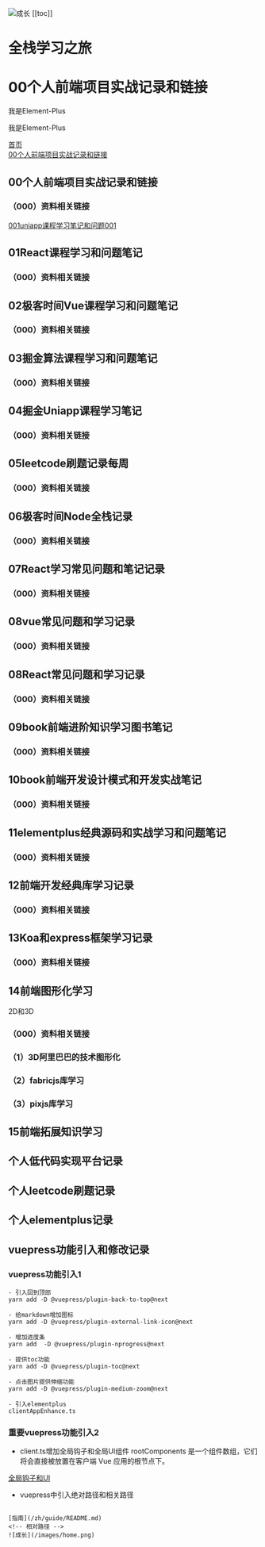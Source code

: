 
![成长](/images/home.png)
[[toc]]
# 全栈学习之旅


# 00个人前端项目实战记录和链接



<el-button type="primary">我是Element-Plus</el-button>

<el-button type="primary">我是Element-Plus</el-button>


[首页](../README.md)  
[00个人前端项目实战记录和链接](./00个人前端项目实战记录和链接/000README.md)  


## 00个人前端项目实战记录和链接
### （000）资料相关链接


[001uniapp课程学习笔记和问题001](./001掘金课程记录和问题.md)

## 01React课程学习和问题笔记
### （000）资料相关链接



## 02极客时间Vue课程学习和问题笔记
### （000）资料相关链接



## 03掘金算法课程学习和问题笔记
### （000）资料相关链接



## 04掘金Uniapp课程学习笔记
### （000）资料相关链接


## 05leetcode刷题记录每周
### （000）资料相关链接



## 06极客时间Node全栈记录
### （000）资料相关链接


## 07React学习常见问题和笔记记录
### （000）资料相关链接


## 08vue常见问题和学习记录
### （000）资料相关链接


## 08React常见问题和学习记录
### （000）资料相关链接




## 09book前端进阶知识学习图书笔记
### （000）资料相关链接


## 10book前端开发设计模式和开发实战笔记
### （000）资料相关链接


## 11elementplus经典源码和实战学习和问题笔记
### （000）资料相关链接



## 12前端开发经典库学习记录
### （000）资料相关链接



## 13Koa和express框架学习记录
### （000）资料相关链接


## 14前端图形化学习
2D和3D

### （000）资料相关链接


### （1）3D阿里巴巴的技术图形化

### （2）fabricjs库学习

### （3）pixjs库学习

## 15前端拓展知识学习


## 个人低代码实现平台记录


## 个人leetcode刷题记录


## 个人elementplus记录








## vuepress功能引入和修改记录
### vuepress功能引入1
~~~
- 引入回到顶部
yarn add -D @vuepress/plugin-back-to-top@next

- 给markdown增加图标
yarn add -D @vuepress/plugin-external-link-icon@next

- 增加进度条
yarn add  -D @vuepress/plugin-nprogress@next

- 提供toc功能
yarn add -D @vuepress/plugin-toc@next

- 点击图片提供伸缩功能
yarn add -D @vuepress/plugin-medium-zoom@next

- 引入elementplus
clientAppEnhance.ts

~~~


### 重要vuepress功能引入2

- client.ts增加全局钩子和全局UI组件
rootComponents 是一个组件数组，它们将会直接被放置在客户端 Vue 应用的根节点下。

[全局钩子和UI](https://v2.vuepress.vuejs.org/zh/advanced/cookbook)

- vuepress中引入绝对路径和相关路径
<!-- 绝对路径 -->

~~~

[指南](/zh/guide/README.md)  
<!-- 相对路径 -->
![成长](/images/home.png)

~~~
